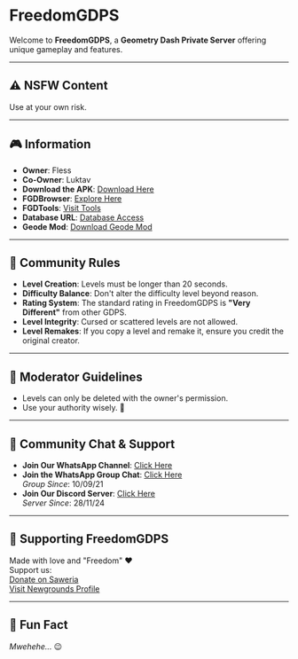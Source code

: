 # FreedomGDPS

Welcome to **FreedomGDPS**, a **Geometry Dash Private Server** offering unique gameplay and features.

---

## ⚠️ NSFW Content
Use at your own risk. 

---

## 🎮 Information

- **Owner**: Fless  
- **Co-Owner**: Luktav  
- **Download the APK**: [Download Here](https://www.upload-apk.com/UqjVv2MrmkcDjVS)  
- **FGDBrowser**: [Explore Here](https://fless.ps.fhgdps.com/browser/)  
- **FGDTools**: [Visit Tools](https://fless.rf.gd)  
- **Database URL**: [Database Access](https://fless.ps.fhgdps.com)  
- **Geode Mod**: [Download Geode Mod](https://github.com/ThDev2/FreedomGDPS/raw/refs/heads/main/freedomgdps.mod.geode)

---

## 📜 Community Rules

- **Level Creation**: Levels must be longer than 20 seconds.  
- **Difficulty Balance**: Don't alter the difficulty level beyond reason.  
- **Rating System**: The standard rating in FreedomGDPS is **"Very Different"** from other GDPS.  
- **Level Integrity**: Cursed or scattered levels are not allowed.  
- **Level Remakes**: If you copy a level and remake it, ensure you credit the original creator.

---

## 👮 Moderator Guidelines

- Levels can only be deleted with the owner's permission.  
- Use your authority wisely. 🤠

---

## 💬 Community Chat & Support

- **Join Our WhatsApp Channel**: [Click Here](https://whatsapp.com/channel/0029Vb2YIzQHQbS0V7EXf434)  
- **Join the WhatsApp Group Chat**: [Click Here](https://chat.whatsapp.com/Fmh5DoSjbWkBje0ab3RAEF)  
  *Group Since*: 10/09/21  
- **Join Our Discord Server**: [Click Here](https://dsc.gg/flessteam)  
  *Server Since*: 28/11/24

---

## 💖 Supporting FreedomGDPS

Made with love and "Freedom" ❤️  
Support us:  
[Donate on Saweria](https://saweria.co/thiosaputra)  
[Visit Newgrounds Profile](https://rotenfles777.newgrounds.com/)

---

## 🤪 Fun Fact
*Mwehehe...* 😉
